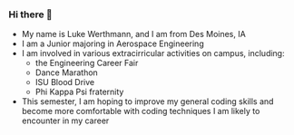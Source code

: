 ### Hi there 👋

<!--
**LukeWerth/LukeWerth** is a ✨ _special_ ✨ repository because its `README.md` (this file) appears on your GitHub profile.

Here are some ideas to get you started:

- 🔭 I’m currently working on ...
- 🌱 I’m currently learning ...
- 👯 I’m looking to collaborate on ...
- 🤔 I’m looking for help with ...
- 💬 Ask me about ...
- 📫 How to reach me: ...
- 😄 Pronouns: ...
- ⚡ Fun fact: ...
-->

- My name is Luke Werthmann, and I am from Des Moines, IA
- I am a Junior majoring in Aerospace Engineering
- I am involved in various extracirricular activities on campus, including:
  - the Engineering Career Fair
  - Dance Marathon
  - ISU Blood Drive
  - Phi Kappa Psi fraternity
- This semester, I am hoping to improve my general coding skills and become more comfortable with coding techniques I am likely to encounter in my career
